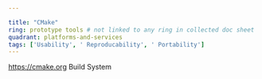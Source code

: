 ```yaml
---

title: "CMake"
ring: prototype tools # not linked to any ring in collected doc sheet
quadrant: platforms-and-services
tags: ['Usability', ' Reproducability', ' Portability']
---
```

https://cmake.org
Build System
